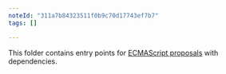 ```yaml
---
noteId: "311a7b84323511f0b9c70d17743ef7b7"
tags: []

---
```


This folder contains entry points for [ECMAScript proposals](https://github.com/zloirock/core-js#ecmascript-proposals) with dependencies.
